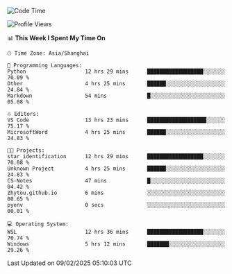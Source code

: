 <!--START_SECTION:waka-->
![Code Time](http://img.shields.io/badge/Code%20Time-2%2C251%20hrs%2028%20mins-blue)

![Profile Views](http://img.shields.io/badge/Profile%20Views-3-blue)

📊 **This Week I Spent My Time On** 

```text
🕑︎ Time Zone: Asia/Shanghai

💬 Programming Languages: 
Python                   12 hrs 29 mins      ██████████████████░░░░░░░   70.09 % 
Other                    4 hrs 25 mins       ██████░░░░░░░░░░░░░░░░░░░   24.84 % 
Markdown                 54 mins             █░░░░░░░░░░░░░░░░░░░░░░░░   05.08 % 

🔥 Editors: 
VS Code                  13 hrs 23 mins      ███████████████████░░░░░░   75.17 % 
MicrosoftWord            4 hrs 25 mins       ██████░░░░░░░░░░░░░░░░░░░   24.83 % 

🐱‍💻 Projects: 
star_identification      12 hrs 29 mins      ██████████████████░░░░░░░   70.08 % 
Unknown Project          4 hrs 25 mins       ██████░░░░░░░░░░░░░░░░░░░   24.83 % 
CS-Notes                 47 mins             █░░░░░░░░░░░░░░░░░░░░░░░░   04.42 % 
Zhytou.github.io         6 mins              ░░░░░░░░░░░░░░░░░░░░░░░░░   00.65 % 
pyenv                    0 secs              ░░░░░░░░░░░░░░░░░░░░░░░░░   00.01 % 

💻 Operating System: 
WSL                      12 hrs 36 mins      ██████████████████░░░░░░░   70.74 % 
Windows                  5 hrs 12 mins       ███████░░░░░░░░░░░░░░░░░░   29.26 % 
```


 Last Updated on 09/02/2025 05:10:03 UTC
<!--END_SECTION:waka-->